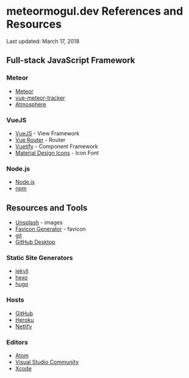 # meteormogul.dev References and Resources

Last updated: March 17, 2018

## Full-stack JavaScript Framework

### Meteor

- [Meteor](https://www.meteor.com/)
- [vue-meteor-tracker](https://github.com/meteor-vue/vue-meteor-tracker)
- [Atmosphere](https://atmospherejs.com/meteormogul)

### VueJS

- [VueJS](https://vuejs.org/) - View Framework
- [Vue Router](https://router.vuejs.org/en/) - Router
- [Vuetify](https://vuetifyjs.com/en/) - Component Framework
- [Material Design Icons](https://material.io/icons/) - Icon Font

### Node.js

- [Node.js](https://nodejs.org/en/)
- [npm](https://www.npmjs.com/)

## Resources and Tools

- [Unsplash](https://unsplash.com/) - images
- [Favicon Generator](https://realfavicongenerator.net/) - favicon
- [git](https://git-scm.com/)
- [GitHub Desktop](https://desktop.github.com/)

### Static Site Generators

- [jekyll](https://jekyllrb.com/)
- [hexo](https://hexo.io/)
- [hugo](https://gohugo.io/)

### Hosts

- [GitHub](https://github.com/meteor-mogul)
- [Heroku](http://www.heroku.com/)
- [Netlify](https://www.netlify.com/)

### Editors

- [Atom](https://atom.io/)
- [Visual Studio Community](https://www.visualstudio.com/vs/community/)
- [Xcode](https://developer.apple.com/xcode/)

